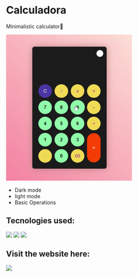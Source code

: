 # Calculadora
Minimalistic calculator📲

<img src="https://github.com/Cess4r/Calculadora/blob/main/cap.gif" height="400px" weigth="400px"/>

* Dark mode
* light mode
* Basic Operations

## Tecnologies used:
<div>
  <img src="https://cdn.jsdelivr.net/gh/devicons/devicon/icons/javascript/javascript-original.svg" height="35px" weigth="35px"/>  
  <img src="https://cdn.jsdelivr.net/gh/devicons/devicon/icons/html5/html5-original.svg" height="35px" weigth="35px"/>
  <img src="https://cdn.jsdelivr.net/gh/devicons/devicon/icons/sass/sass-original.svg" height="35px" weigth="35px"/>
</div>

## Visit the website here:
<a href="https://minimalist-calculator-cess.netlify.app" target="_blank"><img src="https://seeklogo.com/images/N/netlify-logo-758722CDF4-seeklogo.com.png" height="35px" weigth="35px"/></a>
                    
